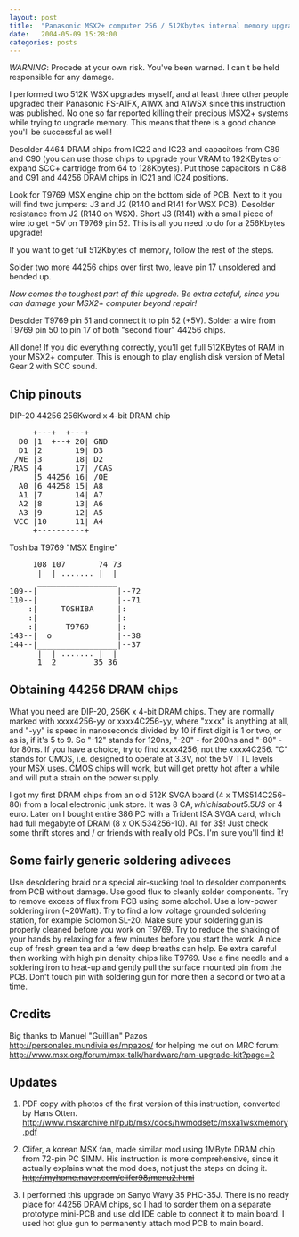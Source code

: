 ```yaml
---
layout: post
title:  "Panasonic MSX2+ computer 256 / 512Kbytes internal memory upgrade"
date:   2004-05-09 15:28:00
categories: posts
---
```


*WARNING*: Procede at your own risk. You've been warned. I can't be held
responsible for any damage.

I performed two 512K WSX upgrades myself, and at least three other people
upgraded their Panasonic FS-A1FX, A1WX and A1WSX since this instruction was
published. No one so far reported killing their precious MSX2+ systems while
trying to upgrade memory. This means that there is a good chance you'll be
successful as well!

Desolder 4464 DRAM chips from IC22 and IC23 and capacitors from C89 and C90
(you can use those chips to upgrade your VRAM to 192KBytes or expand SCC+
cartridge from 64 to 128Kbytes). Put those capacitors in C88 and C91 and 44256
DRAM chips in IC21 and IC24 positions.

Look for T9769 MSX engine chip on the bottom side of PCB. Next to it you will
find two jumpers: J3 and J2 (R140 and R141 for WSX PCB). Desolder resistance
from J2 (R140 on WSX). Short J3 (R141) with a small piece of wire to get +5V on
T9769 pin 52. This is all you need to do for a 256Kbytes upgrade!

If you want to get full 512Kbytes of memory, follow the rest of the steps.

Solder two more 44256 chips over first two, leave pin 17 unsoldered and bended
up.

_Now comes the toughest part of this upgrade. Be extra cateful, since you can
damage your MSX2+ computer beyond repair!_

Desolder T9769 pin 51 and connect it to pin 52 (+5V). Solder a wire from T9769
pin 50 to pin 17 of both "second flour" 44256 chips.

All done! If you did everything correctly, you'll get full 512KBytes of RAM in
your MSX2+ computer. This is enough to play english disk version of Metal Gear
2 with SCC sound.


## Chip pinouts

DIP-20 44256 256Kword x 4-bit DRAM chip
<pre>
     +---+  +---+
  D0 |1  +--+ 20| GND
  D1 |2       19| D3
 /WE |3       18| D2
/RAS |4       17| /CAS
     |5 44256 16| /OE
  A0 |6 44258 15| A8
  A1 |7       14| A7
  A2 |8       13| A6
  A3 |9       12| A5
 VCC |10      11| A4
     +----------+
</pre>

Toshiba T9769 "MSX Engine"
<pre>
     108 107       74 73
      |  | ....... |  |
      _________________
109--|                 |--72
110--|                 |--71
    :|     TOSHIBA     |:
    :|                 |:
    :|      T9769      |:
143--|  o              |--38
144--|_________________|--37
      |  | ....... |  |
      1  2        35 36
</pre>

## Obtaining 44256 DRAM chips

What you need are DIP-20, 256K x 4-bit DRAM chips. They are normally marked
with xxxx4256-yy or xxxx4C256-yy, where "xxxx" is anything at all, and "-yy" is
speed in nanoseconds divided by 10 if first digit is 1 or two, or as is, if
it's 5 to 9. So "-12" stands for 120ns, "-20" - for 200ns and "-80" - for 80ns.
If you have a choice, try to find xxxx4256, not the xxxx4C256. "C" stands for
CMOS, i.e. designed to operate at 3.3V, not the 5V TTL levels your MSX uses.
CMOS chips will work, but will get pretty hot after a while and will put a
strain on the power supply.

I got my first DRAM chips from an old 512K SVGA board (4 x TMS514C256-80) from
a local electronic junk store. It was 8 CA$, which is about 5.5 US$ or 4 euro.
Later on I bought entire 386 PC with a Trident ISA SVGA card, which had full
megabyte of DRAM (8 x OKI534256-10). All for 3$! Just check some thrift stores
and / or friends with really old PCs. I'm sure you'll find it!

## Some fairly generic soldering adiveces

Use desoldering braid or a special air-sucking tool to desolder components from
PCB without damage. Use good flux to cleanly solder components. Try to remove
excess of flux from PCB using some alcohol. Use a low-power soldering iron
(~20Watt). Try to find a low voltage grounded soldering station, for example
Solomon SL-20. Make sure your soldering gun is properly cleaned before you work
on T9769. Try to reduce the shaking of your hands by relaxing for a few minutes
before you start the work. A nice cup of fresh green tea and a few deep breaths
can help. Be extra careful then working with high pin density chips like T9769.
Use a fine needle and a soldering iron to heat-up and gently pull the surface
mounted pin from the PCB. Don't touch pin with soldering gun for more then a
second or two at a time.

## Credits

Big thanks to Manuel "Guillian" Pazos <http://personales.mundivia.es/mpazos/>
for helping me out on MRC forum: <http://www.msx.org/forum/msx-talk/hardware/ram-upgrade-kit?page=2>

## Updates

1. PDF copy with photos of the first version of this instruction, converted by
Hans Otten. <http://www.msxarchive.nl/pub/msx/docs/hwmodsetc/msxa1wsxmemory.pdf>

2. Clifer, a korean MSX fan, made similar mod using 1MByte DRAM chip from
72-pin PC SIMM. His instruction is more comprehensive, since it actually
explains what the mod does, not just the steps on doing it.
~~http://myhome.naver.com/clifer98/menu2.html~~

3. I performed this upgrade on Sanyo Wavy 35 PHC-35J. There is no ready place
for 44256 DRAM chips, so I had to sorder them on a separate prototype mini-PCB
and use old IDE cable to connect it to main board. I used hot glue gun to
permanently attach mod PCB to main board.
